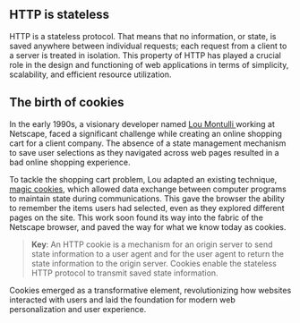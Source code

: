 ## HTTP is stateless

HTTP is a stateless protocol. That means that no information, or state, is saved anywhere between individual requests; each request from a client to a server is treated in isolation. This property of HTTP has played a crucial role in the design and functioning of web applications in terms of simplicity, scalability, and efficient resource utilization.

## The birth of cookies

In the early 1990s, a visionary developer named [Lou Montulli ](https://en.wikipedia.org/wiki/Lou_Montulli) working at Netscape, faced a significant challenge while creating an online shopping cart for a client company. The absence of a state management mechanism to save user selections as they navigated across web pages resulted in a bad online shopping experience.

To tackle the shopping cart problem, Lou adapted an existing technique, [magic cookies](https://en.wikipedia.org/wiki/Magic_cookie), which allowed data exchange between computer programs to maintain state during communications. This gave the browser the ability to remember the items users had selected, even as they explored different pages on the site. This work soon found its way into the fabric of the Netscape browser, and paved the way for what we know today as cookies.

> **Key**: An HTTP cookie is a mechanism for an origin server to send state information to a user agent and for the user agent to return the state information to the origin server. Cookies enable the stateless HTTP protocol to transmit saved state information.

Cookies emerged as a transformative element, revolutionizing how websites interacted with users and laid the foundation for modern web personalization and user experience.
